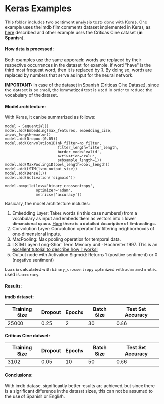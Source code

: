 # Keras Examples


This folder includes two sentiment analysis tests done with Keras. One example uses the imdb film comments dataset implemented in Keras, as [here](https://github.com/fchollet/keras/blob/master/examples/imdb_cnn_lstm.py) described and other example uses the Criticas Cine dataset (**in Spanish**).

#### How data is processed:
Both examples use the same apporach: words are replaced by their respective occurrences in the dataset, for example, if word "have" is the third most frequent word, then it is replaced by 3. By doing so, words are replaced by numbers that serve as input for the neural network.

**IMPORTANT:** in case of the dataset in Spanish (Criticas Cine Dataset), since the dataset is so small, the lemmatized text is used in order to reduce the vocabulary of the dataset.

#### Model architecture:
With Keras, it can be summarized as follows:
```
model = Sequential()
model.add(Embedding(max_features, embedding_size, input_length=maxlen))
model.add(Dropout(0.05))
model.add(Convolution1D(nb_filter=nb_filter,
                        filter_length=filter_length,
                        border_mode='valid',
                        activation='relu',
                        subsample_length=1))
model.add(MaxPooling1D(pool_length=pool_length))
model.add(LSTM(lstm_output_size))
model.add(Dense(1))
model.add(Activation('sigmoid'))
  
model.compile(loss='binary_crossentropy',
              optimizer='adam',
              metrics=['accuracy'])
```

Basically, the model architecture includes:
1. Embedding Layer: Takes words (in this case numbers!) from a vocabulary as input and embeds them as vectors into a lower dimensional space. [Here](http://sebastianruder.com/word-embeddings-1/) there is a detailed description of Embeddings.
2. Convolution Layer: Convolution operator for filtering neighborhoods of one-dimensional inputs.
3. MaxPooling: Max pooling operation for temporal data.
4. LSTM Layer: Long-Short Term Memory unit - Hochreiter 1997. This is an [excellent tutorial to describe how it works!](http://deeplearning.net/tutorial/lstm.html)
5. Output node with Activation Sigmoid: Returns 1 (positive sentiment) or 0 (negative sentiment)

Loss is calculated with ```binary_crossentropy``` optimized with ```adam``` and metric used is ```accuracy```.



#### Results:

**imdb dataset:**

|Training Size|Dropout|Epochs|Batch Size|Test Set Accuracy|
|-------------|-------|------|----------|-----------------|
|25000|0.25|2|30|0.86|

**Criticas Cine dataset:**

|Training Size|Dropout|Epochs|Batch Size|Test Set Accuracy|
|-------------|-------|------|----------|-----------------|
|3102|0.05|10|50|0.66|

#### Conclusions:

With imdb dataset significantly better results are achieved, but since there is a significant difference in the dataset sizes, this can not be assumed to the use of Spanish or English.



